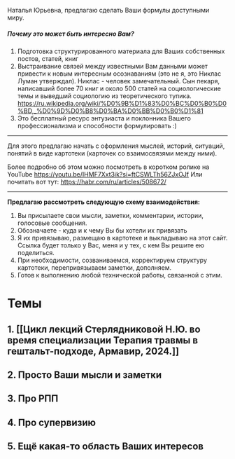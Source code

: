 
Наталья Юрьевна, предлагаю сделать Ваши формулы доступными миру.

##### Почему это может быть интересно Вам?
1. Подготовка структурированного материала для Ваших собственных постов, статей, книг
2. Выстраивание связей между известными Вам данными может привести к новым интересным осознаваниям (это не я, это Никлас Луман утверждал). Никлас - человек замечательный. Сын пекаря, написавший более 70 книг и около 500 статей на социологические темы и выведший социологию из теоретического тупика. https://ru.wikipedia.org/wiki/%D0%9B%D1%83%D0%BC%D0%B0%D0%BD,_%D0%9D%D0%B8%D0%BA%D0%BB%D0%B0%D1%81
3. Это бесплатный ресурс энтузиаста и поклонника Вашего профессионализма и способности формулировать :)

***
Для этого предлагаю начать с оформления мыслей, историй, ситуаций, понятий в виде картотеки (карточек со взаимосвязями между ними).

Более подробно об этом можно посмотреть в коротком ролике на YouTube
https://youtu.be/IHMF7Xxt3ik?si=ftCSWLTh56ZJxOJf
Или почитать вот тут: https://habr.com/ru/articles/508672/
***


**Предлагаю рассмотреть следующую схему взаимодействия:**
1. Вы присылаете свои мысли, заметки, комментарии, истории, голосовые сообщения.
2. Обозначаете - куда и к чему Вы бы хотели их привязать
3. Я их привязываю, размещаю в картотеке и выкладываю на этот сайт. Ссылка будет только у Вас, меня и у тех, с кем Вы решите ею поделиться.
4. При необходимости, созваниваемся, корректируем структуру картотеки, перепривязываем заметки, дополняем. 
5. Готов к выполнению любой технической работы, связанной с этим.


# Темы

## 1. [[Цикл лекций Стерлядниковой Н.Ю. во время специализации Терапия травмы в гештальт-подходе, Армавир, 2024.]]

## 2. Просто Ваши мысли и заметки

## 3. Про РПП

## 4. Про супервизию

## 5. Ещё какая-то область Ваших интересов
